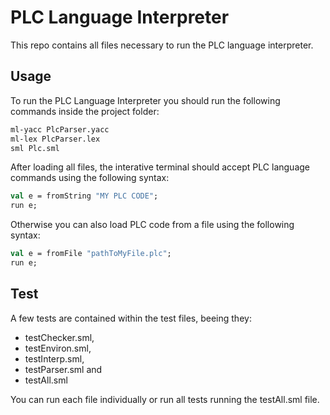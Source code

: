 # PLC Language Interpreter

This repo contains all files necessary to run the PLC language interpreter. <br>

## Usage

To run the PLC Language Interpreter you should run the following commands inside the project folder:

```sh
ml-yacc PlcParser.yacc
ml-lex PlcParser.lex
sml Plc.sml
```

After loading all files, the interative terminal should accept PLC language commands using the following syntax:

```ml
val e = fromString "MY PLC CODE";
run e;
```

Otherwise you can also load PLC code from a file using the following syntax:

```ml
val e = fromFile "pathToMyFile.plc";
run e;
```

## Test

A few tests are contained within the test files, beeing they:

- testChecker.sml,
- testEnviron.sml,
- testInterp.sml,
- testParser.sml and
- testAll.sml

You can run each file individually or run all tests running the testAll.sml file.
